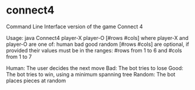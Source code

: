# connect4
Command Line Interface version of the game Connect 4

Usage: java Connect4 player-X player-O [#rows #cols]
where player-X and player-O are one of: human bad good random
[#rows #cols] are optional, if provided their values must be
in the ranges: #rows from 1 to 6 and #cols from 1 to 7

Human: The user decides the next move
Bad: The bot tries to lose
Good: The bot tries to win, using a minimum spanning tree
Random: The bot places pieces at random

